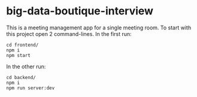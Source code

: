 # big-data-boutique-interview

This is a meeting management app for a single meeting room.
To start with this project open 2 command-lines.
In the first run:

    cd frontend/ 
    npm i 
    npm start

In the other run:

    cd backend/
    npm i 
    npm run server:dev
